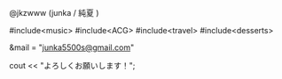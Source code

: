@jkzwww (junka / 純夏 )

#include\<music>
#include\<ACG>
#include\<travel>
#include\<desserts>

&mail = "junka5500s@gmail.com"

cout << "よろしくお願いします！";

<!---
jkzwww/jkzwww is a ✨ special ✨ repository because its `README.md` (this file) appears on your GitHub profile.
You can click the Preview link to take a look at your changes.
--->
